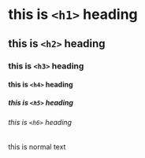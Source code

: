# this is `<h1>` heading
## this is `<h2>` heading
### this is `<h3>` heading
#### this is `<h4>` heading
##### this is `<h5>` heading
###### this is `<h6>` heading
this is normal text
